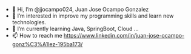 - 👋 Hi, I’m @jjocampo024, Juan Jose Ocampo Gonzalez
- 👀 I’m interested in improve my programming skills and learn new technologies.
- 🌱 I’m currently learning Java, SpringBoot, Cloud ...
- 📫 How to reach me https://www.linkedin.com/in/juan-jose-ocampo-gonz%C3%A1lez-195ba173/

<!---
jjocampo024/jjocampo024 is a ✨ special ✨ repository because its `README.md` (this file) appears on your GitHub profile.
You can click the Preview link to take a look at your changes.
--->
